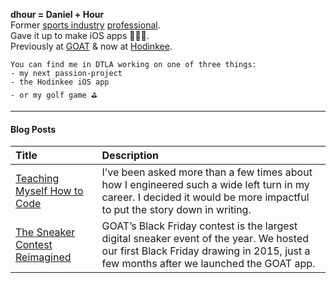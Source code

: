 **dhour = Daniel + Hour**  
Former [sports industry](https://www.espn.com/blog/playbook/tech/post/_/id/3520/huskies-gift-players-custom-ncaa-covers) [professional](https://uclabruins.com/sports/2013/4/17/208189852.aspx).  
Gave it up to make iOS apps 👨🏻‍💻.  
Previously at [GOAT](https://apps.apple.com/us/app/goat-sneakers-apparel/id966758561) & now at [Hodinkee](https://apps.apple.com/app/apple-store/id1008305274).

    You can find me in DTLA working on one of three things:
    - my next passion-project
    - the Hodinkee iOS app
    - or my golf game ⛳️

---

#### **Blog Posts**

| Title                                                                                                                 | Description                                                                                                                                                                       |
| :-------------------------------------------------------------------------------------------------------------------- | :-------------------------------------------------------------------------------------------------------------------------------------------------------------------------------- |
| [Teaching Myself How to Code](/blog/teaching-myself-how-to-code/article.md)                                           | I’ve been asked more than a few times about how I engineered such a wide left turn in my career. I decided it would be more impactful to put the story down in writing.           |
| [The Sneaker Contest Reimagined](https://medium.com/goatgroupengineering/the-sneaker-contest-reimagined-71a4e2f5aa0d) | GOAT’s Black Friday contest is the largest digital sneaker event of the year. We hosted our first Black Friday drawing in 2015, just a few months after we launched the GOAT app. |

<!--
**danielhour/danielhour** is a ✨ _special_ ✨ repository because its `README.md` (this file) appears on your GitHub profile.

Here are some ideas to get you started:

- 🔭 I’m currently working on ...
- 🌱 I’m currently learning ...
- 👯 I’m looking to collaborate on ...
- 🤔 I’m looking for help with ...
- 💬 Ask me about ...
- 📫 How to reach me: ...
- 😄 Pronouns: ...
- ⚡ Fun fact: ...
-->
